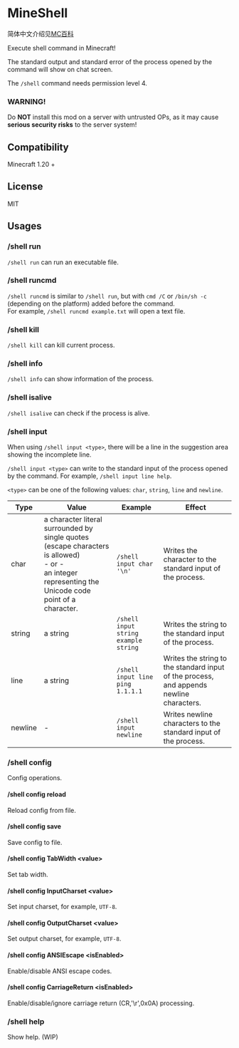 # MineShell
简体中文介绍见[MC百科](https://www.mcmod.cn/class/8929.html)

Execute shell command in Minecraft!

The standard output and standard error of the process opened by the command will show on chat screen.

The `/shell` command needs permission level 4.

### WARNING!
Do **NOT** install this mod on a server with untrusted OPs, as it may cause **serious security risks** to the server system!

## Compatibility
Minecraft 1.20 +

## License
MIT

## Usages
### /shell run
`/shell run` can run an executable file.

### /shell runcmd
`/shell runcmd` is similar to `/shell run`, but with `cmd /C` or `/bin/sh -c` (depending on the platform) added before the command.\
For example, `/shell runcmd example.txt` will open a text file.

### /shell kill
`/shell kill` can kill current process.

### /shell info
`/shell info` can show information of the process.

### /shell isalive
`/shell isalive` can check if the process is alive.

### /shell input
When using `/shell input <type>`, there will be a line in the suggestion area showing the incomplete line.

`/shell input <type>` can write to the standard input of the process opened by the command. For example, `/shell input line help`.

`<type>` can be one of the following values: `char`, `string`, `line` and `newline`.

| Type    | Value                                                                                                                                                                | Example                              | Effect                                                                                  |
|---------|----------------------------------------------------------------------------------------------------------------------------------------------------------------------|--------------------------------------|-----------------------------------------------------------------------------------------|
| char    | a character literal surrounded by single quotes (escape characters is allowed)<br>-&nbsp;or&nbsp;-<br>an integer representing the Unicode code point of a character. | `/shell input char '\n'`             | Writes the character to the standard input of the process.                              |
| string  | a string                                                                                                                                                             | `/shell input string example string` | Writes the string to the standard input of the process.                                 |
| line    | a string                                                                                                                                                             | `/shell input line ping 1.1.1.1`     | Writes the string to the standard input of the process, and appends newline characters. |
| newline | -                                                                                                                                                                    | `/shell input newline`               | Writes newline characters to the standard input of the process.                         |

### /shell config
Config operations.
#### /shell config reload
Reload config from file.
#### /shell config save
Save config to file.
#### /shell config TabWidth \<value\>
Set tab width.
#### /shell config InputCharset \<value\>
Set input charset, for example, `UTF-8`.
#### /shell config OutputCharset \<value\>
Set output charset, for example, `UTF-8`.
#### /shell config ANSIEscape \<isEnabled\>
Enable/disable ANSI escape codes.
#### /shell config CarriageReturn \<isEnabled\>
Enable/disable/ignore carriage return (CR,'\r',0x0A) processing.

### /shell help
Show help. (WIP)